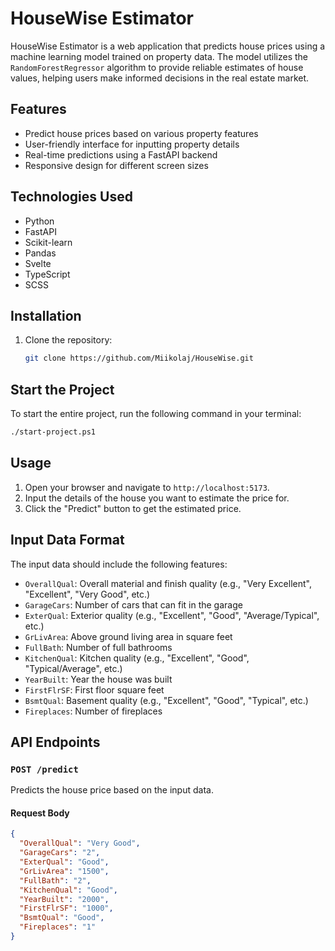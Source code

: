 # HouseWise Estimator

HouseWise Estimator is a web application that predicts house prices using a machine learning model trained on property data. The model utilizes the `RandomForestRegressor` algorithm to provide reliable estimates of house values, helping users make informed decisions in the real estate market.

## Features

- Predict house prices based on various property features
- User-friendly interface for inputting property details
- Real-time predictions using a FastAPI backend
- Responsive design for different screen sizes

## Technologies Used

- Python
- FastAPI
- Scikit-learn
- Pandas
- Svelte
- TypeScript
- SCSS

## Installation
1. Clone the repository:
    ```sh
    git clone https://github.com/Miikolaj/HouseWise.git
    ```

## Start the Project

To start the entire project, run the following command in your terminal:

```sh
./start-project.ps1
```



## Usage

1. Open your browser and navigate to `http://localhost:5173`.
2. Input the details of the house you want to estimate the price for.
3. Click the "Predict" button to get the estimated price.

## Input Data Format

The input data should include the following features:

- `OverallQual`: Overall material and finish quality (e.g., "Very Excellent", "Excellent", "Very Good", etc.)
- `GarageCars`: Number of cars that can fit in the garage
- `ExterQual`: Exterior quality (e.g., "Excellent", "Good", "Average/Typical", etc.)
- `GrLivArea`: Above ground living area in square feet
- `FullBath`: Number of full bathrooms
- `KitchenQual`: Kitchen quality (e.g., "Excellent", "Good", "Typical/Average", etc.)
- `YearBuilt`: Year the house was built
- `FirstFlrSF`: First floor square feet
- `BsmtQual`: Basement quality (e.g., "Excellent", "Good", "Typical", etc.)
- `Fireplaces`: Number of fireplaces

## API Endpoints

### `POST /predict`

Predicts the house price based on the input data.

#### Request Body

```json
{
  "OverallQual": "Very Good",
  "GarageCars": "2",
  "ExterQual": "Good",
  "GrLivArea": "1500",
  "FullBath": "2",
  "KitchenQual": "Good",
  "YearBuilt": "2000",
  "FirstFlrSF": "1000",
  "BsmtQual": "Good",
  "Fireplaces": "1"
}